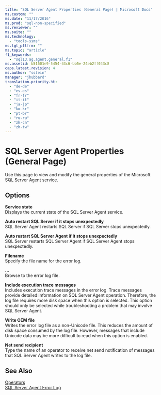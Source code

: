 ```yaml
---
title: "SQL Server Agent Properties (General Page) | Microsoft Docs"
ms.custom: ""
ms.date: "11/17/2016"
ms.prod: "sql-non-specified"
ms.reviewer: ""
ms.suite: ""
ms.technology: 
  - "tools-ssms"
ms.tgt_pltfrm: ""
ms.topic: "article"
f1_keywords: 
  - "sql13.ag.agent.general.f1"
ms.assetid: b51601e9-5454-43c6-bb5e-24eb2ff043c8
caps.latest.revision: 4
ms.author: "sstein"
manager: "jhubbard"
translation.priority.ht: 
  - "de-de"
  - "es-es"
  - "fr-fr"
  - "it-it"
  - "ja-jp"
  - "ko-kr"
  - "pt-br"
  - "ru-ru"
  - "zh-cn"
  - "zh-tw"
---
```

# SQL Server Agent Properties (General Page)
Use this page to view and modify the general properties of the Microsoft SQL Server Agent service.  
  
## Options  
**Service state**  
Displays the current state of the SQL Server Agent service.  
  
**Auto restart SQL Server if it stops unexpectedly**  
SQL Server Agent restarts SQL Server if SQL Server stops unexpectedly.  
  
**Auto restart SQL Server Agent if it stops unexpectedly**  
SQL Server restarts SQL Server Agent if SQL Server Agent stops unexpectedly.  
  
**Filename**  
Specify the file name for the error log.  
  
**...**  
Browse to the error log file.  
  
**Include execution trace messages**  
Includes execution trace messages in the error log. Trace messages provide detailed information on SQL Server Agent operation. Therefore, the log file requires more disk space when this option is selected. This option should only be selected while troubleshooting a problem that may involve SQL Server Agent.  
  
**Write OEM file**  
Writes the error log file as a non-Unicode file. This reduces the amount of disk space consumed by the log file. However, messages that include Unicode data may be more difficult to read when this option is enabled.  
  
**Net send recipient**  
Type the name of an operator to receive net send notification of messages that SQL Server Agent writes to the log file.  
  
## See Also  
[Operators](../ssms/operators.md)  
[SQL Server Agent Error Log](../ssms/sql-server-agent-error-log.md)  
  
